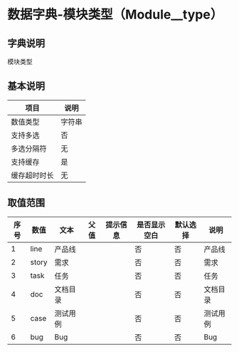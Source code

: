 # 数据字典-模块类型（Module__type）
## 字典说明
模块类型

## 基本说明
| 项目 | 说明 |
| -- | -- |
| 数值类型 | 字符串 |
| 支持多选 | 否 |
| 多选分隔符 | 无 |
| 支持缓存 | 是 |
| 缓存超时时长 | 无 |

## 取值范围
| 序号 | 数值 | 文本 | 父值 | 提示信息 | 是否显示空白 | 默认选择 | 说明 |
| -- | -- | -- | -- | -- | -- | -- | -- |
| 1 | line | 产品线 |  |  | 否 | 否 | 产品线 |
| 2 | story | 需求 |  |  | 否 | 否 | 需求 |
| 3 | task | 任务 |  |  | 否 | 否 | 任务 |
| 4 | doc | 文档目录 |  |  | 否 | 否 | 文档目录 |
| 5 | case | 测试用例 |  |  | 否 | 否 | 测试用例 |
| 6 | bug | Bug |  |  | 否 | 否 | Bug |

